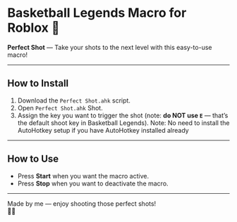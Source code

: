 # Basketball Legends Macro for Roblox 🏀

**Perfect Shot** — Take your shots to the next level with this easy-to-use macro!

---

## How to Install

1. Download the `Perfect Shot.ahk` script.
2. Open `Perfect Shot.ahk` Shot.
3. Assign the key you want to trigger the shot (note: **do NOT use `E`** — that’s the default shoot key in Basketball Legends).
Note: No need to install the AutoHotkey setup if you have AutoHotkey installed already
---

## How to Use

- Press **Start** when you want the macro active.
- Press **Stop** when you want to deactivate the macro.

---

Made by me — enjoy shooting those perfect shots!  
🏀🔥
